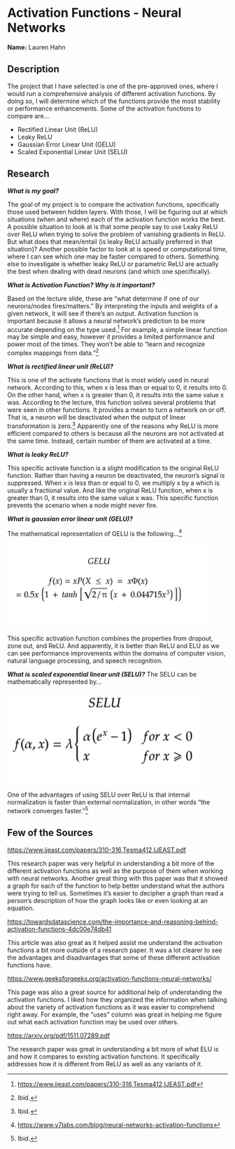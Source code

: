 # Activation Functions - Neural Networks
**Name:** Lauren Hahn

## Description
The project that I have selected is one of the pre-approved ones, where I would run a
comprehensive analysis of different activation functions. By doing so, I will determine which of the functions provide the most stability or performance enhancements. Some of the activation functions to compare are...
- Rectified Linear Unit (ReLU)
- Leaky ReLU
- Gaussian Error Linear Unit (GELU)
- Scaled Exponential Linear Unit (SELU)

## Research
***What is my goal?***

The goal of my project is to compare the activation functions, specifically those used between hidden layers. With those, I will be figuring out at which situations (when and where) each of the activation function works the best. A possible situation to look at is that some people say to use Leaky ReLU over ReLU when trying to solve the problem of vanishing gradients in ReLU. But what does that mean/entail (is leaky ReLU actually preferred in that situation)? Another possible factor to look at is speed or computational time, where I can see which one may be faster compared to others. Something else to investigate is whether leaky ReLU or parametric ReLU are actually the best when dealing with dead neurons (and which one specifically).

***What is Activation Function? Why is it important?***

Based on the lecture slide, these are “what determine if one of our neurons/nodes fires/matters.” By interpreting the inputs and weights of a given network, it will see if there’s an output. Activation function is important because it allows a neural network’s prediction to be more accurate depending on the type used.[^1] For example, a simple linear function may be simple and easy, however it provides a limited performance and power most of the times. They won’t be able to “learn and recognize complex mappings from data.”[^2]

***What is rectified linear unit (ReLU)?***

This is one of the activate functions that is most widely used in neural network. According to this, when x is less than or equal to 0, it results into 0. On the other hand, when x is greater than 0, it results into the same value x was. According to the lecture, this function solves several problems that were seen in other functions. It provides a mean to turn a network on or off. That is, a neuron will be deactivated when the output of linear transformation is zero.[^3] Apparently one of the reasons why ReLU is more efficient compared to others is because all the neurons are not activated at the same time. Instead, certain number of them are activated at a time.

***What is leaky ReLU?***

This specific activate function is a slight modification to the original ReLU function. Rather than having a neuron be deactivated, the neuron’s signal is suppressed. When x is less than or equal to 0, we multiply x by a which is usually a fractional value. And like the original ReLU function, when x is greater than 0, it results into the same value x was. This specific function prevents the scenario when a node might never fire.

***What is gaussian error linear unit (GELU)?***

The mathematical representation of GELU is the following…[^9]

![This is an image](/images/Picture1.png)

This specific activation function combines the properties from dropout, zone out, and ReLU. And apparently, it is better than ReLU and ELU as we can see performance improvements within the domains of computer vision, natural language processing, and speech recognition. 

***What is scaled exponential linear unit (SELU)?***
The SELU can be mathematically represented by…

![This is an image](/images/Picture2.png)

One of the advantages of using SELU over ReLU is that internal normalization is faster than external normalization, in other words “the network converges faster.”[^10]

## Few of the Sources
https://www.ijeast.com/papers/310-316,Tesma412,IJEAST.pdf 

This research paper was very helpful in understanding a bit more of the different activation functions as well as the purpose of them when working with neural networks. Another great thing with this paper was that it showed a graph for each of the function to help better understand what the authors were trying to tell us. Sometimes it’s easier to decipher a graph than read a person’s description of how the graph looks like or even looking at an equation. 

https://towardsdatascience.com/the-importance-and-reasoning-behind-activation-functions-4dc00e74db41

This article was also great as it helped assist me understand the activation functions a bit more outside of a research paper. It was a lot clearer to see the advantages and disadvantages that some of these different activation functions have. 

https://www.geeksforgeeks.org/activation-functions-neural-networks/

This page was also a great source for additional help of understanding the activation functions. I liked how they organized the information when talking about the variety of activation functions as it was easier to comprehend right away. For example, the “uses” column was great in helping me figure out what each activation function may be used over others. 

https://arxiv.org/pdf/1511.07289.pdf

The research paper was great in understanding a bit more of what ELU is and how it compares to existing activation functions. It specifically addresses how it is different from ReLU as well as any variants of it. 




[^1]: https://www.ijeast.com/papers/310-316,Tesma412,IJEAST.pdf
[^2]: Ibid.
[^3]: Ibid.
[^4]: https://www.educative.io/answers/what-is-parametric-relu
[^5]: https://www.v7labs.com/blog/neural-networks-activation-functions
[^6]: Ibid.
[^7]: https://arxiv.org/pdf/1511.07289.pdf
[^8]: Ibid.
[^9]: https://www.v7labs.com/blog/neural-networks-activation-functions
[^10]: Ibid.